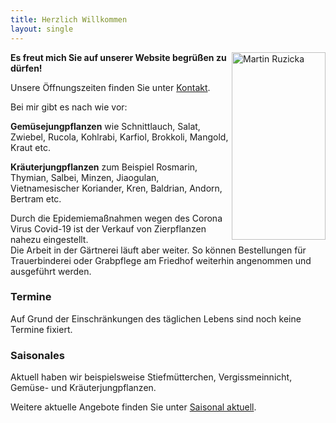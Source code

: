 ```yaml
---
title: Herzlich Willkommen
layout: single
---
```

<img class="shadow" style="float: right; margin: 0px 0px 0px 5px;" src="img/martin.jpg" alt="Martin Ruzicka" width="150" height="300">

**Es freut mich Sie auf unserer Website begrüßen zu dürfen!**

Unsere Öffnungszeiten finden Sie unter [Kontakt](/impressum).

Bei mir gibt es nach wie vor:

**Gemüsejungpflanzen** wie Schnittlauch, Salat, Zwiebel, Rucola, Kohlrabi, Karfiol, Brokkoli, Mangold, Kraut etc.

**Kräuterjungpflanzen** zum Beispiel Rosmarin, Thymian, Salbei, Minzen, Jiaogulan, Vietnamesischer Koriander, Kren, Baldrian, Andorn, Bertram etc.

Durch die Epidemiemaßnahmen wegen des Corona Virus Covid-19 ist der Verkauf von Zierpflanzen nahezu eingestellt.\
Die Arbeit in der Gärtnerei läuft aber weiter. So können Bestellungen für Trauerbinderei oder Grabpflege am Friedhof weiterhin angenommen und ausgeführt werden.

### Termine

Auf Grund der Einschränkungen des täglichen Lebens sind noch keine Termine fixiert.

### Saisonales

Aktuell haben wir beispielsweise Stiefmütterchen, Vergissmeinnicht, Gemüse- und Kräuterjungpflanzen.

Weitere aktuelle Angebote finden Sie unter [Saisonal aktuell](/saisonal).